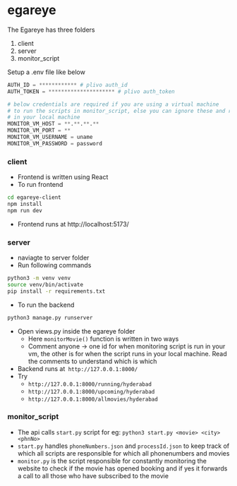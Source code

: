 # egareye

The Egareye has three folders
1. client
2. server
3. monitor_script

Setup a .env file like below
```python
AUTH_ID = ************ # plivo auth_id
AUTH_TOKEN = ********************* # plivo auth_token

# below credentials are required if you are using a virtual machine
# to run the scripts in monitor_script, else you can ignore these and run the scripts
# in your local machine
MONITOR_VM_HOST = **.**.**.** 
MONITOR_VM_PORT = **
MONITOR_VM_USERNAME = uname
MONITOR_VM_PASSWORD = password
```

### client
- Frontend is written using React
- To run frontend
```bash
cd egareye-client
npm install
npm run dev
```
- Frontend runs at http://localhost:5173/
### server
- naviagte to server folder
- Run following commands
```bash
python3 -m venv venv
source venv/bin/activate
pip install -r requirements.txt
```
- To run the backend
```bash
python3 manage.py runserver
```
- Open views.py inside the egareye folder
	- Here `monitorMovie()` function is written in two ways
	- Comment anyone -> one id for when monitoring script is run in your vm, the other is for when the script runs in your local machine. Read the comments to understand which is which
- Backend runs at` http://127.0.0.1:8000/`
- Try 
	- `http://127.0.0.1:8000/running/hyderabad`
	- `http://127.0.0.1:8000/upcoming/hyderabad`
	- `http://127.0.0.1:8000/allmovies/hyderabad`

### monitor_script
- The api calls `start.py` script for eg: `python3 start.py <movie> <city> <phnNo>`
- `start.py` handles `phoneNumbers.json` and `processId.json` to keep track of which all scripts are responsible for which all phonenumbers and movies 
- `monitor.py` is the script responsible for constantly monitoring the website to check if the movie has opened booking and if yes it forwards a call to all those who have subscribed to the movie
